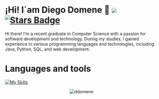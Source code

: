 # ¡Hi! I´am Diego Domene :floppy_disk: ![](https://visitor-badge.glitch.me/badge?page_id=ddomene.ddomene ) <a href="https://github.com/ddomene/ddomene/stargazers"><img src="https://img.shields.io/github/stars/ddomene/ddomene" alt="Stars Badge"/></a>

Hi there! I'm a recent graduate in Computer Science with a passion for software development and technology. During my studies, I gained experience in various programming languages and technologies, including Java, Python, SQL, and web development.

# Languages and tools

[![My Skills](https://skillicons.dev/icons?i=java,arduino,bootstrap,c,cpp,docker,html,js,jquery,latex,bash,eclipse,linux,md,mongodg,mysql,nodejs,php,postman,powershell,r,vscode&theme=light)](https://skillicons.dev)


<p align="center"> <img src="https://github-readme-stats.vercel.app/api?username=ddomene&show_icons=true&theme=gotham" alt="ddomene" />
